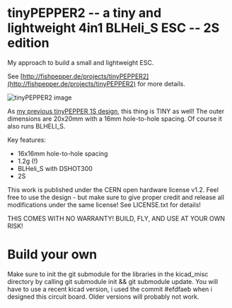 # tinyPEPPER2 -- a tiny and lightweight 4in1 BLHeli_S ESC -- 2S edition

My approach to build a small and lightweight ESC.

See [http://fishpepper.de/projects/tinyPEPPER2](http://fishpepper.de/projects/tinyPEPPER2) for more details.

![tinyPEPPER2 image](http://fishpepper.de/wp-content/uploads/2018/04/tinyPEPPER2-300x300.jpg)

As [my previous tinyPEPPER 1S design](http://fishpepper.de/projects/tinyPEPPER), this thing is TINY as well! The outer dimensions are 20x20mm with a 16mm hole-to-hole spacing.
Of course it also runs BLHELI_S.

Key features:
- 16x16mm hole-to-hole spacing
- 1.2g (!)
- BLHeli_S with DSHOT300
- 2S 

This work is published under the CERN open hardware license v1.2. 
Feel free to use the design - but make sure to give proper credit 
and release all modifications under the same license! 
See LICENSE.txt for details!

THIS COMES WITH NO WARRANTY! BUILD, FLY, AND USE AT YOUR OWN RISK!


# Build your own

Make sure to init the git submodule for the libraries in the
kicad_misc directory by calling git submodule init && git submodule update.
You will have to use a recent kicad version, i used the commit #efdfaeb
when i designed this circuit board. Older versions will probably not work.


